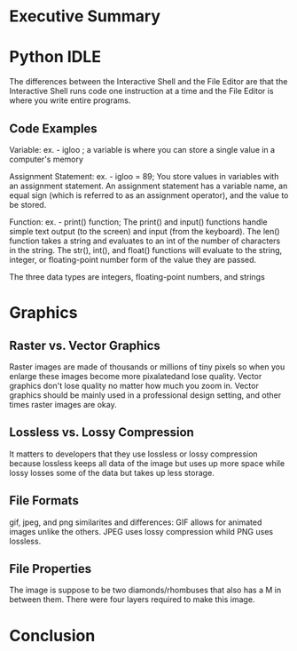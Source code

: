 # Executive Summary

# Python IDLE

The differences between the Interactive Shell and the File Editor are that the Interactive Shell runs code one instruction at a time and the File Editor is where you write entire programs. 

## Code Examples
 
Variable: ex. - igloo ; a variable is where you can store a single value in a computer's memory
 
Assignment Statement: ex. - igloo = 89; You store values in variables with an assignment statement. An assignment statement has a variable name, an equal sign (which is referred to as an assignment operator), and the value to be stored.

Function: ex. - print() function; The print() and input() functions handle simple text output (to the screen) and input (from the keyboard). The len() function takes a string and evaluates to an int of the number of characters in the string. The str(), int(), and float() functions will evaluate to the string, integer, or floating-point number form of the value they are passed.

The three data types are integers, floating-point numbers, and strings

# Graphics

## Raster vs. Vector Graphics

Raster images are made of thousands or millions of tiny pixels so when you enlarge these images become more pixalatedand lose quality. Vector graphics don't lose quality no matter how much you zoom in. Vector graphics should be mainly used in a professional design setting, and other times raster images are okay.

## Lossless vs. Lossy Compression

It matters to developers that they use lossless or lossy compression because lossless keeps all data of the image but uses up more space while lossy losses some of the data but takes up less storage.

## File Formats

gif, jpeg, and png similarites and differences:
GIF allows for animated images unlike the others. JPEG uses lossy compression whild PNG uses lossless.

## File Properties

The image is suppose to be two diamonds/rhombuses that also has a M in between them. There were four layers required to make this image.

# Conclusion
